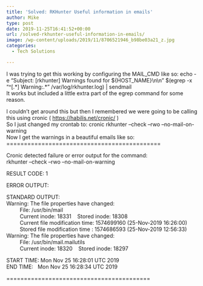 ```yaml
---
title: 'Solved: RKHunter Useful information in emails'
author: Mike
type: post
date: 2019-11-25T16:41:52+00:00
url: /solved-rkhunter-useful-information-in-emails/
image: /wp-content/uploads/2019/11/8706521946_b98be03a21_z.jpg
categories:
  - Tech Solutions

---
```

I was trying to get this working by configuring the MAIL\_CMD like so: echo -e &#8220;Subject: [rkhunter] Warnings found for ${HOST\_NAME}\n\n&#8221; $(egrep -x &#8220;^\[.\*\] Warning:.\*&#8221; /var/log/rkhunter.log) | sendmail  
It works but included a little extra part of the egrep command for some reason. 

I couldn&#8217;t get around this but then I remembered we were going to be calling this using cronic ( https://habilis.net/cronic/ )  
So I just changed my crontab to: cronic rkhunter &#8211;check &#8211;rwo &#8211;no-mail-on-warning  
Now I get the warnings in a beautiful emails like so: ============================================  


Cronic detected failure or error output for the command:  
rkhunter &#8211;check &#8211;rwo &#8211;no-mail-on-warning

RESULT CODE: 1

ERROR OUTPUT:

STANDARD OUTPUT:  
Warning: The file properties have changed:  
&nbsp;&nbsp;&nbsp;&nbsp;&nbsp;&nbsp;&nbsp;&nbsp; File: /usr/bin/mail  
&nbsp;&nbsp;&nbsp;&nbsp;&nbsp;&nbsp;&nbsp;&nbsp; Current inode: 18331&nbsp;&nbsp;&nbsp; Stored inode: 18308  
&nbsp;&nbsp;&nbsp;&nbsp;&nbsp;&nbsp;&nbsp;&nbsp; Current file modification time: 1574699160 (25-Nov-2019 16:26:00)  
&nbsp;&nbsp;&nbsp;&nbsp;&nbsp;&nbsp;&nbsp;&nbsp; Stored file modification time : 1574686593 (25-Nov-2019 12:56:33)  
Warning: The file properties have changed:  
&nbsp;&nbsp;&nbsp;&nbsp;&nbsp;&nbsp;&nbsp;&nbsp; File: /usr/bin/mail.mailutils  
&nbsp;&nbsp;&nbsp;&nbsp;&nbsp;&nbsp;&nbsp;&nbsp; Current inode: 18320&nbsp;&nbsp;&nbsp; Stored inode: 18297

START TIME: Mon Nov 25 16:28:01 UTC 2019  
END TIME:&nbsp;&nbsp; Mon Nov 25 16:28:34 UTC 2019 

=========================================